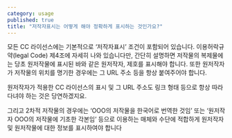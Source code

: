 ```yaml
---
category: usage
published: true
title: "저작자표시는 어떻게 해야 정확하게 표시하는 것인가요?"
---
```




모든 CC 라이선스에는 기본적으로 ‘저작자표시’ 조건이 포함되어 있습니다. 이용허락규약(legal Code) 제4조에 자세히 나와 있습니다만, 간단히 설명하면 저작물의 복제물에는 당초 원저작물에 표시된 바와 같은 원저작자, 제호를 표시해야 합니다. 또한 원저작자가 저작물의 위치를 명기한 경우에는 그 URL 주소 등을 항상 붙여주어야 합니다. 

원저작자가 적용한 CC 라이선스의 표시 및 그 URL 주소도 링크 형태 등으로 항상 따라다녀야 하는 것은 당연하겠지요. 

그리고 2차적 저작물의 경우에는 ‘OOO의 저작물을 한국어로 번역한 것임’ 또는 ‘원저작자 OOO의 저작물에 기초한 각본임’ 등으로 이용하는 매체와 수단에 적합하게 원저작자 및 원저작물에 대한 정보를 표시하여야 합니다
